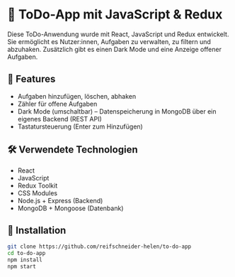 # 📝 ToDo-App mit JavaScript & Redux

Diese ToDo-Anwendung wurde mit React, JavaScript und Redux entwickelt. Sie ermöglicht es Nutzer:innen, Aufgaben zu verwalten, zu filtern und abzuhaken. Zusätzlich gibt es einen Dark Mode und eine Anzeige offener Aufgaben.

## 🚀 Features

- Aufgaben hinzufügen, löschen, abhaken
- Zähler für offene Aufgaben
- Dark Mode (umschaltbar)
– Datenspeicherung in MongoDB über ein eigenes Backend (REST API)
- Tastatursteuerung (Enter zum Hinzufügen)

## 🛠️ Verwendete Technologien

- React
- JavaScript
- Redux Toolkit
- CSS Modules
- Node.js + Express (Backend)
- MongoDB + Mongoose (Datenbank)

## 🔧 Installation

```bash
git clone https://github.com/reifschneider-helen/to-do-app
cd to-do-app
npm install
npm start

